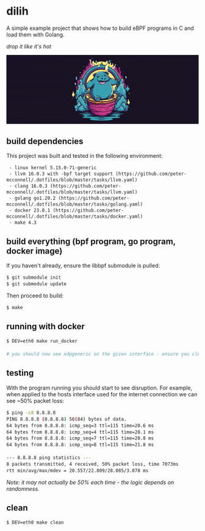 dilih
=====

A simple example project that shows how to build eBPF programs in C and load them with Golang.

_drop it like it's hot_

![dilih balancy logo](./media/logo.png "drop it like its hot")

build dependencies
------------------

This project was built and tested in the following environment:

```
 - linux kernel 5.15.0-71-generic
 - llvm 16.0.3 with -bpf target support (https://github.com/peter-mcconnell/.dotfiles/blob/master/tasks/llvm.yaml)
 - clang 16.0.3 (https://github.com/peter-mcconnell/.dotfiles/blob/master/tasks/llvm.yaml)
 - golang go1.20.2 (https://github.com/peter-mcconnell/.dotfiles/blob/master/tasks/golang.yaml)
 - docker 23.0.1 (https://github.com/peter-mcconnell/.dotfiles/blob/master/tasks/docker.yaml)
 - make 4.3
```

build everything (bpf program, go program, docker image)
--------------------------------------------------------

If you haven't already, ensure the libbpf submodule is pulled:
```sh
$ git submodule init
$ git submodule update
```

Then proceed to build:
```sh
$ make
```

running with docker
-------------------

```sh
$ DEV=eth0 make run_docker

# you should now see xdpgeneric on the given interface - ensure you clean this up !
```

testing
-------

With the program running you should start to see disruption. For example, when applied to the hosts interface used for the internet connection we can see ~50% packet loss:

```sh
$ ping -c8 8.8.8.8
PING 8.8.8.8 (8.8.8.8) 56(84) bytes of data.
64 bytes from 8.8.8.8: icmp_seq=3 ttl=115 time=20.6 ms
64 bytes from 8.8.8.8: icmp_seq=4 ttl=115 time=28.1 ms
64 bytes from 8.8.8.8: icmp_seq=7 ttl=115 time=20.8 ms
64 bytes from 8.8.8.8: icmp_seq=8 ttl=115 time=21.8 ms

--- 8.8.8.8 ping statistics ---
8 packets transmitted, 4 received, 50% packet loss, time 7073ms
rtt min/avg/max/mdev = 20.557/22.809/28.085/3.078 ms
```

_Note: it may not actually be 50% each time - the logic depends on randomness._

clean
-----

```sh
$ DEV=eth0 make clean
```
